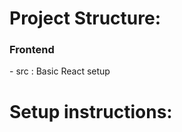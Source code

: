<h1>Project Structure:</h1>

<h3>Frontend</h3>
 - src : Basic React setup


<h1>Setup instructions:</h1>
